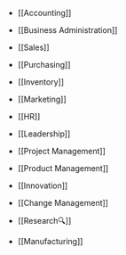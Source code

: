 - [[Accounting]]
- [[Business Administration]]
- [[Sales]]
- [[Purchasing]]
- [[Inventory]]
- [[Marketing]]

- [[HR]]
- [[Leadership]]
- [[Project Management]] 
- [[Product Management]]

- [[Innovation]]
- [[Change Management]]
- [[Research🔍]]
- [[Manufacturing]]


